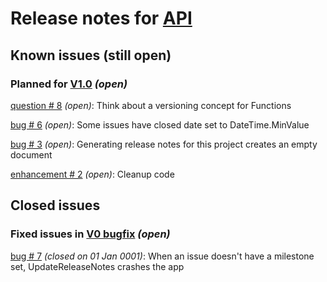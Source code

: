 # Release notes for [API](https://github.com/lbugnion/ReleaseNotesMaker/projects/1)

## Known issues (still open)

### Planned for [V1.0](https://github.com/lbugnion/ReleaseNotesMaker/milestone/1) *(open)*

[question # 8](https://github.com/lbugnion/ReleaseNotesMaker/issues/8) *(open)*: Think about a versioning concept for Functions

[bug # 6](https://github.com/lbugnion/ReleaseNotesMaker/issues/6) *(open)*: Some issues have closed date set to DateTime.MinValue

[bug # 3](https://github.com/lbugnion/ReleaseNotesMaker/issues/3) *(open)*: Generating release notes for this project creates an empty document

[enhancement # 2](https://github.com/lbugnion/ReleaseNotesMaker/issues/2) *(open)*: Cleanup code

## Closed issues

### Fixed issues in [V0 bugfix](https://github.com/lbugnion/ReleaseNotesMaker/milestone/3) *(open)*

[bug # 7](https://github.com/lbugnion/ReleaseNotesMaker/issues/7) *(closed on 01 Jan 0001)*: When an issue doesn't have a milestone set, UpdateReleaseNotes crashes the app

